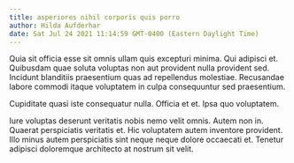 ```yaml
---
title: asperiores nihil corporis quis porro
author: Hilda Aufderhar
date: Sat Jul 24 2021 11:14:59 GMT-0400 (Eastern Daylight Time)
---
```

Quia sit officia esse sit omnis ullam quis excepturi minima. Qui adipisci et. Quibusdam quae soluta voluptas non aut provident nulla provident sed. Incidunt blanditiis praesentium quas ad repellendus molestiae. Recusandae labore commodi itaque voluptatem in culpa consequuntur sed praesentium.

 Cupiditate quasi iste consequatur nulla. Officia et et. Ipsa quo voluptatem.

 Iure voluptas deserunt veritatis nobis nemo velit omnis. Autem non in. Quaerat perspiciatis veritatis et. Hic voluptatem autem inventore provident. Illo minus autem perspiciatis sint neque neque dolore occaecati et. Tenetur adipisci doloremque architecto at nostrum sit velit.